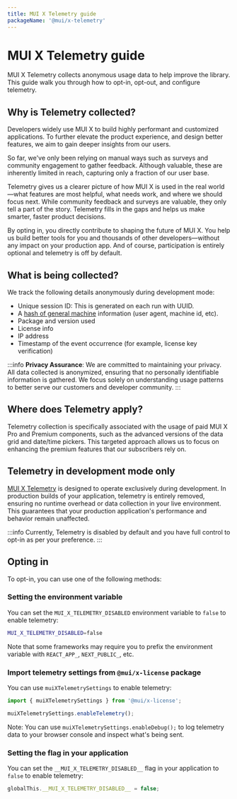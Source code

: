 ```yaml
---
title: MUI X Telemetry guide
packageName: '@mui/x-telemetry'
---
```


# MUI X Telemetry guide [<span class="plan-pro"></span>](/x/introduction/licensing/#pro-plan 'Pro plan')

<p class="description">MUI X Telemetry collects anonymous usage data to help improve the library. This guide walk you through how to opt-in, opt-out, and configure telemetry.</p>

## Why is Telemetry collected?

Developers widely use MUI X to build highly performant and customized applications.
To further elevate the product experience, and design better features, we aim to gain deeper insights from our users.

So far, we've only been relying on manual ways such as surveys and community engagement to gather feedback. Although valuable, these are inherently limited in reach, capturing only a fraction of our user base.

Telemetry gives us a clearer picture of how MUI X is used in the real world—what features are most helpful, what needs work, and where we should focus next. While community feedback and surveys are valuable, they only tell a part of the story. Telemetry fills in the gaps and helps us make smarter, faster product decisions.

By opting in, you directly contribute to shaping the future of MUI X. You help us build better tools for you and thousands of other developers—without any impact on your production app. And of course, participation is entirely optional and telemetry is off by default.

## What is being collected?

We track the following details anonymously during development mode:

- Unique session ID: This is generated on each run with UUID.
- A [hash of general machine](https://www.npmjs.com/package/node-machine-id) information (user agent, machine id, etc).
- Package and version used
- License info
- IP address
- Timestamp of the event occurrence (for example, license key verification)

:::info
**Privacy Assurance**: We are committed to maintaining your privacy. All data collected is anonymized, ensuring that no personally identifiable information is gathered. We focus solely on understanding usage patterns to better serve our customers and developer community.
:::

## Where does Telemetry apply?

Telemetry collection is specifically associated with the usage of paid MUI X Pro and Premium components, such as the advanced versions of the data grid and date/time pickers. This targeted approach allows us to focus on enhancing the premium features that our subscribers rely on.

## Telemetry in development mode only

[MUI X Telemetry](http://bundlephobia.com/package/@mui/x-telemetry) is designed to operate exclusively during development. In production builds of your application, telemetry is entirely removed, ensuring no runtime overhead or data collection in your live environment. This guarantees that your production application's performance and behavior remain unaffected.

:::info
Currently, Telemetry is disabled by default and you have full control to opt-in as per your preference.
:::

## Opting in

To opt-in, you can use one of the following methods:

### Setting the environment variable

You can set the `MUI_X_TELEMETRY_DISABLED` environment variable to `false` to enable telemetry:

```bash
MUI_X_TELEMETRY_DISABLED=false
```

Note that some frameworks may require you to prefix the environment variable with `REACT_APP_`, `NEXT_PUBLIC_`, etc.

### Import telemetry settings from `@mui/x-license` package

You can use `muiXTelemetrySettings` to enable telemetry:

```js
import { muiXTelemetrySettings } from '@mui/x-license';

muiXTelemetrySettings.enableTelemetry();
```

Note: You can use `muiXTelemetrySettings.enableDebug();` to log telemetry data to your browser console and inspect what's being sent.

### Setting the flag in your application

You can set the `__MUI_X_TELEMETRY_DISABLED__` flag in your application to `false` to enable telemetry:

```js
globalThis.__MUI_X_TELEMETRY_DISABLED__ = false;
```

<!--

## Opting out

To opt-out of telemetry, you can use one of the following methods:

### Setting the environment variable

You can set the `MUI_X_TELEMETRY_DISABLED` environment variable to `true` to disable telemetry:

```bash
MUI_X_TELEMETRY_DISABLED=true
```

Note that some frameworks may require you to prefix the environment variable with `REACT_APP_`, `NEXT_PUBLIC_`, etc.

### Import telemetry settings from `@mui/x-license` package

You can use `muiXTelemetrySettings` to disable telemetry:

```js
import { muiXTelemetrySettings } from '@mui/x-license';

muiXTelemetrySettings.disableTelemetry();
```

### Setting the flag in your application

You can set the `__MUI_X_TELEMETRY_DISABLED__` flag in your application to `true` to disable telemetry:

```js
globalThis.__MUI_X_TELEMETRY_DISABLED__ = true;
```

-->
